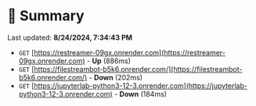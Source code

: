 # 📖 Summary
Last updated: **8/24/2024, 7:34:43 PM**

- `GET` [https://restreamer-09gx.onrender.com](https://restreamer-09gx.onrender.com) - **Up** (886ms)
- `GET` [https://filestreambot-b5k6.onrender.com/](https://filestreambot-b5k6.onrender.com/) - **Down** (202ms)
- `GET` [https://jupyterlab-python3-12-3.onrender.com](https://jupyterlab-python3-12-3.onrender.com) - **Down** (184ms)
